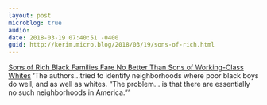 ```yaml
---
layout: post
microblog: true
audio: 
date: 2018-03-19 07:40:51 -0400
guid: http://kerim.micro.blog/2018/03/19/sons-of-rich.html
---
```

[Sons of Rich Black Families Fare No Better Than Sons of Working-Class Whites](https://www.nytimes.com/interactive/2018/03/19/upshot/race-class-white-and-black-men.html) ‘The authors…tried to identify neighborhoods where poor black boys do well, and as well as whites. “The problem… is that there are essentially no such neighborhoods in America.”’
